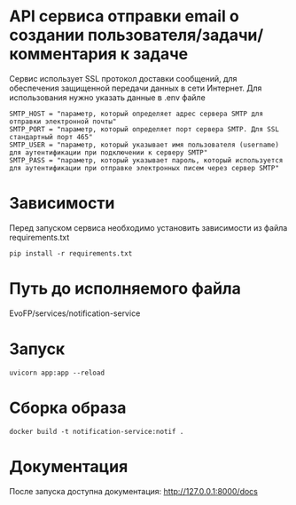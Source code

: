 # API сервиса отправки email о создании пользователя/задачи/комментария к задаче

Сервис использует SSL протокол доставки сообщений, для обеспечения защищенной передачи данных в сети Интернет.
Для использования нужно указать данные в .env файле

```
SMTP_HOST = "параметр, который определяет адрес сервера SMTP для отправки электронной почты"
SMTP_PORT = "параметр, который определяет порт сервера SMTP. Для SSL стандартный порт 465"
SMTP_USER = "параметр, который указывает имя пользователя (username) для аутентификации при подключении к серверу SMTP"
SMTP_PASS = "параметр, который указывает пароль, который используется для аутентификации при отправке электронных писем через сервер SMTP"
```

# Зависимости

Перед запуском сервиса необходимо установить зависимости из файла requirements.txt

```
pip install -r requirements.txt
```

# Путь до исполняемого файла

EvoFP/services/notification-service

# Запуск

```
uvicorn app:app --reload
```

# Сборка образа

```
docker build -t notification-service:notif .
```

# Документация

После запуска доступна документация: http://127.0.0.1:8000/docs
